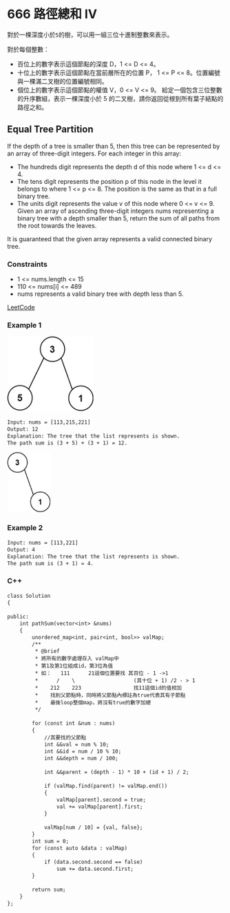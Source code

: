 # 666 路徑總和 IV

對於一棵深度小於`5`的樹，可以用一組三位十進制整數來表示。

對於每個整數：

* 百位上的數字表示這個節點的深度 D，1 <= D <= 4。
* 十位上的數字表示這個節點在當前層所在的位置 P， 1 <= P <= 8。位置編號與一棵滿二叉樹的位置編號相同。
* 個位上的數字表示這個節點的權值 V，0 <= V <= 9。
給定一個包含三位整數的升序數組，表示一棵深度小於 5 的二叉樹，請你返回從根到所有葉子結點的路徑之和。

## Equal Tree Partition

If the depth of a tree is smaller than 5, then this tree can be represented by an array of three-digit integers. For each integer in this array:

* The hundreds digit represents the depth d of this node where 1 <= d <= 4.
* The tens digit represents the position p of this node in the level it belongs to where 1 <= p <= 8. The position is the same as that in a full binary tree.
* The units digit represents the value v of this node where 0 <= v <= 9.
Given an array of ascending three-digit integers nums representing a binary tree with a depth smaller than 5, return the sum of all paths from the root towards the leaves.

It is guaranteed that the given array represents a valid connected binary tree.

### Constraints

* 1 <= nums.length <= 15
* 110 <= nums[i] <= 489
* nums represents a valid binary tree with depth less than 5.

[LeetCode](https://leetcode-cn.com/problems/path-sum-iv/)


### Example 1
<img src = "img/666_1.jpg" width = "200"/>

```
Input: nums = [113,215,221]
Output: 12
Explanation: The tree that the list represents is shown.
The path sum is (3 + 5) + (3 + 1) = 12.
```
<img src = "img/666_2.jpg" width = "100"/>

### Example 2

```
Input: nums = [113,221]
Output: 4
Explanation: The tree that the list represents is shown. 
The path sum is (3 + 1) = 4.
```

### C++ 

```
class Solution
{

public:
    int pathSum(vector<int> &nums)
    {
        unordered_map<int, pair<int, bool>> valMap;
        /**
         * @brief 
         * 將所有的數字處理存入 valMap中
         * 第1及第1位組成id，第3位為值
         * 如：   111      21這個位置要找 其百位 - 1 ->1
         *      /    \                   (其十位 + 1) /2 - > 1
         *    212    223                 找11這個id的值相加
         *    找到父節點時，同時將父節點內標註為true代表其有子節點
         *    最後loop整個map，將沒有true的數字加總
         */

        for (const int &num : nums)
        {
            //其要找的父節點
            int &&val = num % 10;
            int &&id = num / 10 % 10;
            int &&depth = num / 100;

            int &&parent = (depth - 1) * 10 + (id + 1) / 2;

            if (valMap.find(parent) != valMap.end())
            {
                valMap[parent].second = true;
                val += valMap[parent].first;
            }

            valMap[num / 10] = {val, false};
        }
        int sum = 0;
        for (const auto &data : valMap)
        {
            if (data.second.second == false)
                sum += data.second.first;
        }              

        return sum;
    }
};
```
